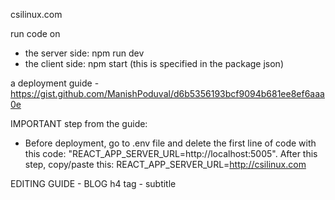 csilinux.com

run code on 
- the server side: npm run dev
- the client side: npm start
(this is specified in the package json)

a deployment guide - https://gist.github.com/ManishPoduval/d6b5356193bcf9094b681ee8ef6aaa0e


IMPORTANT step from the guide:
* Before deployment, go to .env file and delete the first line of code with this code: "REACT_APP_SERVER_URL=http://localhost:5005". After this step, copy/paste this: REACT_APP_SERVER_URL=http://csilinux.com


EDITING GUIDE - BLOG
h4 tag - subtitle

